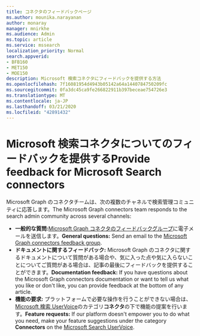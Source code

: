 ```yaml
---
title: コネクタのフィードバックページ
ms.author: mounika.narayanan
author: monaray
manager: mnirkhe
ms.audience: Admin
ms.topic: article
ms.service: mssearch
localization_priority: Normal
search.appverid:
- BFB160
- MET150
- MOE150
description: Microsoft 検索コネクタにフィードバックを提供する方法
ms.openlocfilehash: 7f16081954d4943b05142a64a1440784750209fc
ms.sourcegitcommit: 0fa3dc45ca9fe266822911b397beceae754726e3
ms.translationtype: MT
ms.contentlocale: ja-JP
ms.lasthandoff: 03/21/2020
ms.locfileid: "42891432"
---
```

# <a name="provide-feedback-for-microsoft-search-connectors"></a><span data-ttu-id="11fb4-103">Microsoft 検索コネクタについてのフィードバックを提供する</span><span class="sxs-lookup"><span data-stu-id="11fb4-103">Provide feedback for Microsoft Search connectors</span></span>

<span data-ttu-id="11fb4-104">Microsoft Graph のコネクタチームは、次の複数のチャネルで検索管理コミュニティに応答します。</span><span class="sxs-lookup"><span data-stu-id="11fb4-104">The Microsoft Graph connectors team responds to the search admin community across several channels:</span></span>

* <span data-ttu-id="11fb4-105">**一般的な質問:**[Microsoft Graph コネクタのフィードバックグループ](mailto:MicrosoftGraphConnectorsFeedback@service.microsoft.com)に電子メールを送信します。</span><span class="sxs-lookup"><span data-stu-id="11fb4-105">**General questions:** Send an email to the [Microsoft Graph connectors feedback group](mailto:MicrosoftGraphConnectorsFeedback@service.microsoft.com).</span></span>
* <span data-ttu-id="11fb4-106">**ドキュメントに関するフィードバック:** Microsoft Graph のコネクタに関するドキュメントについて質問がある場合や、気に入った点や気に入らないことについてご質問がある場合は、記事の最後にフィードバックを提供することができます。</span><span class="sxs-lookup"><span data-stu-id="11fb4-106">**Documentation feedback:** If you have questions about the Microsoft Graph connectors documentation or want to tell us what you like or don't like, you can provide feedback at the bottom of any article.</span></span> 
* <span data-ttu-id="11fb4-107">**機能の要求:** プラットフォームで必要な操作を行うことができない場合は、 <a href="https://microsoftsearch.uservoice.com/forums/926998-connectors" target="_blank" data-linktype="external">Microsoft 検索 UserVoice</a>のカテゴリ**コネクタ**の下で機能の提案を行います。</span><span class="sxs-lookup"><span data-stu-id="11fb4-107">**Feature requests:** If our platform doesn't empower you to do what you need, make your feature suggestions under the category **Connectors** on the <a href="https://microsoftsearch.uservoice.com/forums/926998-connectors" target="_blank" data-linktype="external">Microsoft Search UserVoice</a>.</span></span>


